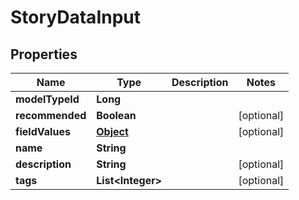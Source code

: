 

# StoryDataInput

## Properties

Name | Type | Description | Notes
------------ | ------------- | ------------- | -------------
**modelTypeId** | **Long** |  | 
**recommended** | **Boolean** |  |  [optional]
**fieldValues** | [**Object**](.md) |  |  [optional]
**name** | **String** |  | 
**description** | **String** |  |  [optional]
**tags** | **List&lt;Integer&gt;** |  |  [optional]




